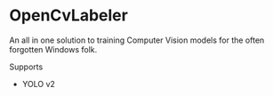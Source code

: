 # OpenCvLabeler
An all in one solution to training Computer Vision models for the often forgotten Windows folk.

Supports
* YOLO v2
